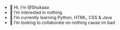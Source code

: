 - 👋 Hi, I’m @Shukaaa
- 👀 I’m interested in nothing
- 🌱 I’m currently learning Python, HTML, CSS & Java
- 💞️ I’m looking to collaborate on nothing cause im bad

